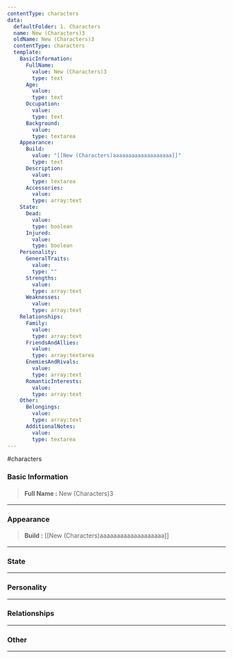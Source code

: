 ```yaml
---
contentType: characters
data:
  defaultFolder: 1. Characters
  name: New (Characters)3
  oldName: New (Characters)3
  contentType: characters
  template:
    BasicInformation:
      FullName:
        value: New (Characters)3
        type: text
      Age:
        value: 
        type: text
      Occupation:
        value: 
        type: text
      Background:
        value: 
        type: textarea
    Appearance:
      Build:
        value: "[[New (Characters)aaaaaaaaaaaaaaaaaaa]]"
        type: text
      Description:
        value: 
        type: textarea
      Accessories:
        value: 
        type: array:text
    State:
      Dead:
        value: 
        type: boolean
      Injured:
        value: 
        type: boolean
    Personality:
      GeneralTraits:
        value: 
        type: ""
      Strengths:
        value: 
        type: array:text
      Weaknesses:
        value: 
        type: array:text
    Relationships:
      Family:
        value: 
        type: array:text
      FriendsAndAllies:
        value: 
        type: array:textarea
      EnemiesAndRivals:
        value: 
        type: array:text
      RomanticInterests:
        value: 
        type: array:text
    Other:
      Belongings:
        value: 
        type: array:text
      AdditionalNotes:
        value: 
        type: textarea
---
```


#characters

### Basic Information
> <span style='display: inline-flex;font-weight: bold;white-space: nowrap;overflow: hidden;margin: 3px 0px;'>Full Name : </span> New (Characters)3 

---
### Appearance
> <span style='display: inline-flex;font-weight: bold;white-space: nowrap;overflow: hidden;margin: 3px 0px;'>Build : </span> [[New (Characters)aaaaaaaaaaaaaaaaaaa]] 

---
### State

---
### Personality

---
### Relationships

---
### Other

---
